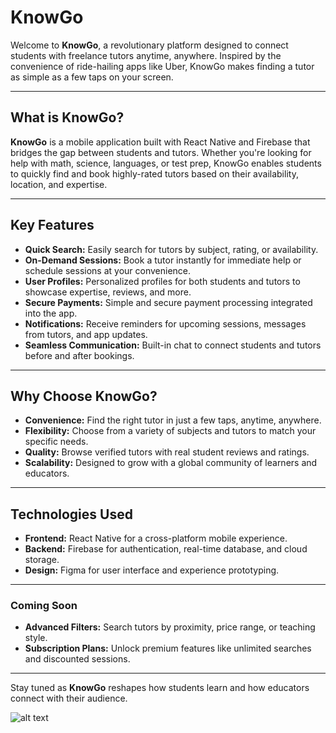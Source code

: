 # **KnowGo**

Welcome to **KnowGo**, a revolutionary platform designed to connect students with freelance tutors anytime, anywhere. Inspired by the convenience of ride-hailing apps like Uber, KnowGo makes finding a tutor as simple as a few taps on your screen.

---

## **What is KnowGo?**

**KnowGo** is a mobile application built with React Native and Firebase that bridges the gap between students and tutors. Whether you're looking for help with math, science, languages, or test prep, KnowGo enables students to quickly find and book highly-rated tutors based on their availability, location, and expertise.

---

## **Key Features**

- **Quick Search:** Easily search for tutors by subject, rating, or availability.
- **On-Demand Sessions:** Book a tutor instantly for immediate help or schedule sessions at your convenience.
- **User Profiles:** Personalized profiles for both students and tutors to showcase expertise, reviews, and more.
- **Secure Payments:** Simple and secure payment processing integrated into the app.
- **Notifications:** Receive reminders for upcoming sessions, messages from tutors, and app updates.
- **Seamless Communication:** Built-in chat to connect students and tutors before and after bookings.

---

## **Why Choose KnowGo?**

- **Convenience:** Find the right tutor in just a few taps, anytime, anywhere.
- **Flexibility:** Choose from a variety of subjects and tutors to match your specific needs.
- **Quality:** Browse verified tutors with real student reviews and ratings.
- **Scalability:** Designed to grow with a global community of learners and educators.

---

## **Technologies Used**

- **Frontend:** React Native for a cross-platform mobile experience.
- **Backend:** Firebase for authentication, real-time database, and cloud storage.
- **Design:** Figma for user interface and experience prototyping.

---

### **Coming Soon**

- **Advanced Filters:** Search tutors by proximity, price range, or teaching style.
- **Subscription Plans:** Unlock premium features like unlimited searches and discounted sessions.
---

Stay tuned as **KnowGo** reshapes how students learn and how educators connect with their audience.


![alt text](./assets/vikututor.png)
